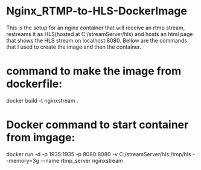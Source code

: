 # Nginx_RTMP-to-HLS-DockerImage

This is the setup for an nginx container that will receive an rtmp stream, restreams it as HLS(hosted at C:/streamServer/hls) and hosts an html page that shows the HLS stream on localhost:8080. Bellow are the commands that I used to create the image and then the container.

# command to make the image from dockerfile:

docker build -t nginxstream .

# Docker command to start container from imgage:

docker run -d -p 1935:1935 -p 8080:8080 -v C:/streamServer/hls:/tmp/hls --memory=3g --name rtmp_server nginxstream
